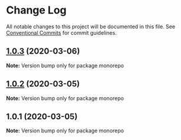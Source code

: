 # Change Log

All notable changes to this project will be documented in this file.
See [Conventional Commits](https://conventionalcommits.org) for commit guidelines.

## [1.0.3](https://github.com/alobban/monorepo-lerna/compare/v1.0.2...v1.0.3) (2020-03-06)

**Note:** Version bump only for package monorepo





## [1.0.2](https://github.com/alobban/monorepo-lerna/compare/v1.0.1...v1.0.2) (2020-03-05)

**Note:** Version bump only for package monorepo





## 1.0.1 (2020-03-05)

**Note:** Version bump only for package monorepo
